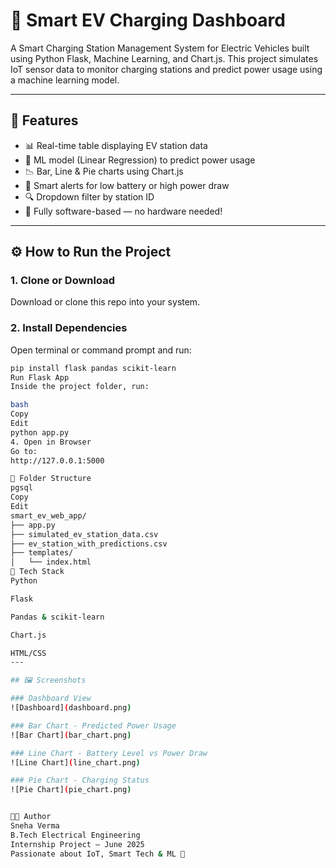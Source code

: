 # 🔋 Smart EV Charging Dashboard

A Smart Charging Station Management System for Electric Vehicles built using Python Flask, Machine Learning, and Chart.js. This project simulates IoT sensor data to monitor charging stations and predict power usage using a machine learning model.

---

## 🚀 Features

- 📊 Real-time table displaying EV station data  
- 🤖 ML model (Linear Regression) to predict power usage  
- 📉 Bar, Line & Pie charts using Chart.js  
- 🚨 Smart alerts for low battery or high power draw  
- 🔍 Dropdown filter by station ID  
- 🧪 Fully software-based — no hardware needed!

---

## ⚙️ How to Run the Project

### 1. Clone or Download

Download or clone this repo into your system.

### 2. Install Dependencies

Open terminal or command prompt and run:

```bash
pip install flask pandas scikit-learn
Run Flask App
Inside the project folder, run:

bash
Copy
Edit
python app.py
4. Open in Browser
Go to:
http://127.0.0.1:5000

📁 Folder Structure
pgsql
Copy
Edit
smart_ev_web_app/
├── app.py
├── simulated_ev_station_data.csv
├── ev_station_with_predictions.csv
├── templates/
│   └── index.html
🧠 Tech Stack
Python

Flask

Pandas & scikit-learn

Chart.js

HTML/CSS
---

## 🖼️ Screenshots

### Dashboard View
![Dashboard](dashboard.png)

### Bar Chart - Predicted Power Usage
![Bar Chart](bar_chart.png)

### Line Chart - Battery Level vs Power Draw
![Line Chart](line_chart.png)

### Pie Chart - Charging Status
![Pie Chart](pie_chart.png)


👩‍💻 Author
Sneha Verma
B.Tech Electrical Engineering
Internship Project — June 2025
Passionate about IoT, Smart Tech & ML 🌱
